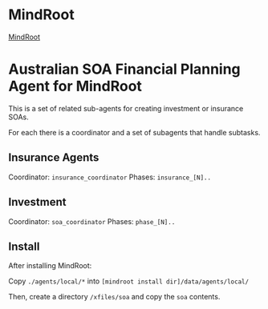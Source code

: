 # MindRoot

[MindRoot](https://github.com/runvnc/github)

# Australian SOA Financial Planning Agent for MindRoot

This is a set of related sub-agents for creating investment or insurance SOAs.

For each there is a coordinator and a set of subagents that handle subtasks.

## Insurance Agents

Coordinator: `insurance_coordinator`
Phases: `insurance_[N]..`

## Investment

Coordinator: `soa_coordinator`
Phases: `phase_[N]..`

## Install

After installing MindRoot:

Copy `./agents/local/*` into `[mindroot install dir]/data/agents/local/`

Then, create a directory `/xfiles/soa` and copy the `soa` contents.
